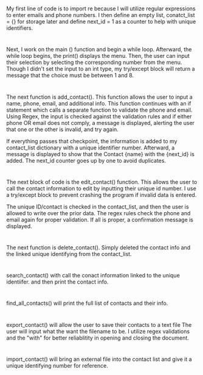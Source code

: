 #
My first line of code is to import re because I will utilize regular expressions to enter emails and phone numbers. I then define an empty list, conatct_list = {} for storage later and define next_id = 1 as a counter to help with unique identifiers.


#
Next, I work on the main () function and begin a while loop. Afterward, the while loop begins, the print() displays the menu. Then, the user can input their selection by selecting the corresponding number from the menu. Though I didn't set the input to an int type, my try/except block will return a message that the choice must be between 1 and 8.


#
The next function is add_contact(). This function allows the user to input a name, phone, email, and additional info. This function continues with an if statement which calls a separate function to validate the phone and email. Using Regex, the input is checked against the validation rules and if either phone OR email does not comply, a message is displayed, alerting the user that one or the other is invalid, and try again.

If everything passes that checkpoint, the information is added to my contact_list dictionary with a unique identifier number. Afterward, a message is displayed to show that the Contact {name} with the {next_id} is added. The next_id counter goes up by one to avoid duplicates. 


#
The next block of code is the edit_contact() function. This allows the user to call the contact information to edit by inputting their unique id number. I use a try/except block to prevent crashing the program if invalid data is entered. 

The unique ID/contact is checked in the contact_list, and then the user is allowed to write over the prior data. The regex rules check the phone and email again for proper validation. If all is proper, a confirmation message is displayed.


#
The next function is delete_contact(). Simply deleted the contact info and the linked unique identifying from the contact_list.


#
search_contact() with call the conact information linked to the unique identiifer. and then print the contact info.


#
find_all_contacts() will print the full list of contacts and their info.


#
export_contact() will allow the user to save their contacts to a text file The user will input what the want the filename to be. I utilize regex validations and the "with" for better reliablitity in opening and closing the document. 


#
import_contact() will bring an external file into the contact list and give it a unique identifying number for reference.

